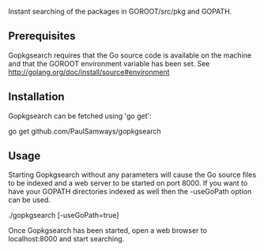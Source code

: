 Instant searching of the packages in GOROOT/src/pkg and GOPATH.

## Prerequisites

Gopkgsearch requires that the Go source code is available on the machine and that the GOROOT environment variable has been set. See http://golang.org/doc/install/source#environment

## Installation

Gopkgsearch can be fetched using 'go get':

  go get github.com/PaulSamways/gopkgsearch

## Usage

Starting Gopkgsearch without any parameters will cause the Go source files to be indexed and a web server to be started on port 8000. If you want to have your GOPATH directories indexed as well then the -useGoPath option can be used.

  ./gopkgsearch [-useGoPath=true]

Once Gopkgsearch has been started, open a web browser to localhost:8000 and start searching.

